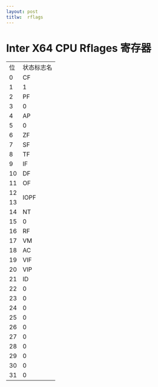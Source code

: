 ```yaml
---
layout:	post
titlw:	rflags
---
```


# Inter X64 CPU Rflages 寄存器

<table id="qq">
	<tr><td>位</td>	<td>状态标志名</td></tr>
	<tr><td>0</td>	<td>CF</td></tr>
	<tr><td>1</td>	<td>1</td></tr>
	<tr><td>2</td>	<td>PF</td></tr>
	<tr><td>3</td>	<td>0</td></tr>
	<tr><td>4</td>	<td>AP</td></tr>
	<tr><td>5</td>	<td>0</td></tr>
	<tr><td>6</td>	<td>ZF</td></tr>
	<tr><td>7</td>	<td>SF</td></tr>
	<tr><td>8</td>	<td>TF</td></tr>
	<tr><td>9</td>	<td>IF</td></tr>
	<tr><td>10</td>	<td>DF</td></tr>
	<tr><td>11</td>	<td>OF</td></tr>
	<tr><td>12</td>	<td rowspan="2">IOPF</td></tr>
	<tr><td>13</td></tr>
	<tr><td>14</td>	<td>NT</td></tr>
	<tr><td>15</td>	<td>0</td></tr>
	<tr><td>16</td>	<td>RF</td></tr>
	<tr><td>17</td>	<td>VM</td></tr>
	<tr><td>18</td>	<td>AC</td></tr>
	<tr><td>19</td>	<td>VIF</td></tr>
	<tr><td>20</td>	<td>VIP</td></tr>
	<tr><td>21</td>	<td>ID</td></tr>
	<tr><td>22</td>	<td>0</td></tr>
	<tr><td>23</td>	<td>0</td></tr>
	<tr><td>24</td>	<td>0</td></tr>
	<tr><td>25</td>	<td>0</td></tr>
	<tr><td>26</td>	<td>0</td></tr>
	<tr><td>27</td>	<td>0</td></tr>
	<tr><td>28</td>	<td>0</td></tr>
	<tr><td>29</td>	<td>0</td></tr>
	<tr><td>30</td>	<td>0</td></tr>
	<tr><td>31</td>	<td>0</td></tr>
</table>
